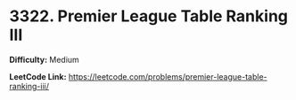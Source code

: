 # 3322. Premier League Table Ranking III

**Difficulty:** Medium

**LeetCode Link:** https://leetcode.com/problems/premier-league-table-ranking-iii/

